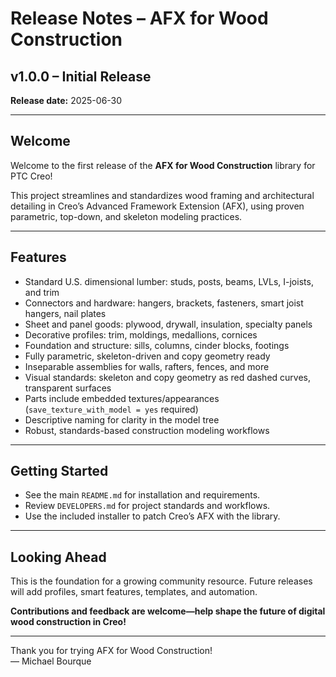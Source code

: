 # Release Notes – AFX for Wood Construction

## v1.0.0 – Initial Release  
**Release date:** 2025-06-30

---

## Welcome

Welcome to the first release of the **AFX for Wood Construction** library for PTC Creo!

This project streamlines and standardizes wood framing and architectural detailing in Creo’s Advanced Framework Extension (AFX), using proven parametric, top-down, and skeleton modeling practices.

---

## Features

- Standard U.S. dimensional lumber: studs, posts, beams, LVLs, I-joists, and trim
- Connectors and hardware: hangers, brackets, fasteners, smart joist hangers, nail plates
- Sheet and panel goods: plywood, drywall, insulation, specialty panels
- Decorative profiles: trim, moldings, medallions, cornices
- Foundation and structure: sills, columns, cinder blocks, footings
- Fully parametric, skeleton-driven and copy geometry ready
- Inseparable assemblies for walls, rafters, fences, and more
- Visual standards: skeleton and copy geometry as red dashed curves, transparent surfaces
- Parts include embedded textures/appearances (`save_texture_with_model = yes` required)
- Descriptive naming for clarity in the model tree
- Robust, standards-based construction modeling workflows

---

## Getting Started

- See the main `README.md` for installation and requirements.
- Review `DEVELOPERS.md` for project standards and workflows.
- Use the included installer to patch Creo’s AFX with the library.

---

## Looking Ahead

This is the foundation for a growing community resource. Future releases will add profiles, smart features, templates, and automation.

**Contributions and feedback are welcome—help shape the future of digital wood construction in Creo!**

---

Thank you for trying AFX for Wood Construction!  
— Michael Bourque